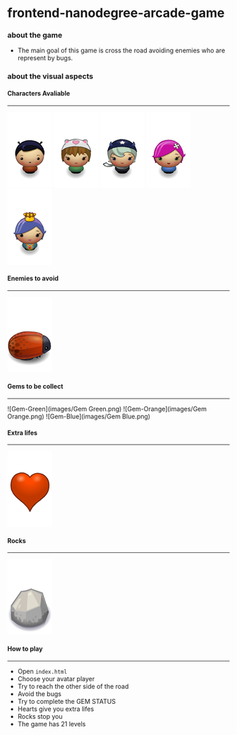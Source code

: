 # frontend-nanodegree-arcade-game
### about the game
- The main goal of this game is cross the road avoiding enemies who are represent by bugs. 

### about the visual aspects

#### Characters Avaliable
----------------------------
![boy](images/char-boy.png)
![cat-girl](images/char-cat-girl.png)
![horn-girl](images/char-horn-girl.png)
![pink-girl](images/char-pink-girl.png)
![princess-girl](images/char-princess-girl.png)

#### Enemies to avoid
----------------------------
![enemy-bug](images/enemy-bug.png)

#### Gems to be collect
---------------------------
![Gem-Green](images/Gem Green.png)
![Gem-Orange](images/Gem Orange.png)
![Gem-Blue](images/Gem Blue.png)

#### Extra lifes
--------------------------
![Heart](images/Heart.png) 

#### Rocks
-------------------------
![Rock](images/Rock.png) 

#### How to play
----------------------------
- Open ```index.html```
- Choose your avatar player
- Try to reach the other side of the road
- Avoid the bugs 
- Try to complete the GEM STATUS
- Hearts give you extra lifes
- Rocks stop you 
- The game has 21 levels


